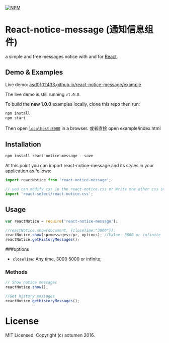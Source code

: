 [![NPM](https://badge.fury.io/js/react-select.png)](https://www.npmjs.com/package/react-select)


React-notice-message (通知信息组件)
============

a simple and free messages notice with and for [React](http://facebook.github.io/react/index.html).

## Demo & Examples

Live demo: [asd0102433.github.io/react-notice-message/example](https://asd0102433.github.io/react-notice-message/example/)

The live demo is still running `v1.0.8`.

To build the **new 1.0.0** examples locally, clone this repo then run:

```javascript
npm install
npm start

```

Then open [`localhost:8080`](http://localhost:8080) in a browser.
或者直接 open example/index.html

## Installation

```javascript
npm install react-notice-message --save
```

At this point you can import react-notice-message and its styles in your application as follows:

```js
import reactNotice from 'react-notice-message';

// you can modify css in the react-notice.css or Write one other css style , because the css is simple and crude.
import 'react-select/react-notice.css';
```



## Usage

```javascript
var reactNotice = require('react-notice-message');

//reactNotice.show(document, {closeTime:"3000"});
reactNotice.show(<p>messages</p>, options); //Value: 3000 or infinite
reactNotice.getHistoryMessages();
```

###options

* `closeTime`: Any time, 3000 5000 or infinite;


### Methods


```javascript
// Show notice messages
reactNotice.show();

//Get history messages
reactNotice.getHistoryMessages();
```



# License

MIT Licensed. Copyright (c) aotumen 2016.
